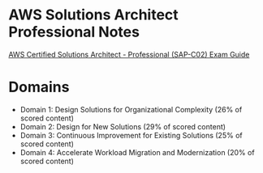 # AWS Solutions Architect Professional Notes

[AWS Certified Solutions Architect - Professional (SAP-C02) Exam Guide](https://d1.awsstatic.com/training-and-certification/docs-sa-pro/AWS-Certified-Solutions-Architect-Professional_Exam-Guide.pdf)

# Domains
- Domain 1: Design Solutions for Organizational Complexity (26% of
scored content)
- Domain 2: Design for New Solutions (29% of scored content)
- Domain 3: Continuous Improvement for Existing Solutions (25% of
scored content)
- Domain 4: Accelerate Workload Migration and Modernization (20% of
scored content)